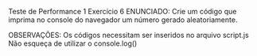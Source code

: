 Teste de Performance 1
Exercício 6
ENUNCIADO:
Crie um código que imprima no console do navegador um número gerado aleatoriamente.

OBSERVAÇÕES:
Os códigos necessitam ser inseridos no arquivo script.js
Não esqueça de utilizar o console.log()